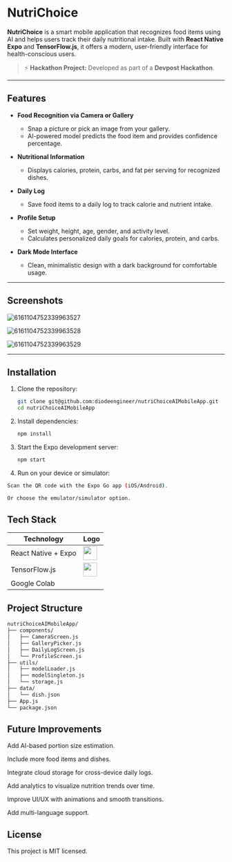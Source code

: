 # NutriChoice

**NutriChoice** is a smart mobile application that recognizes food items using AI and helps users track their daily nutritional intake. Built with **React Native Expo** and **TensorFlow.js**, it offers a modern, user-friendly interface for health-conscious users.


> ⚡ **Hackathon Project:** Developed as part of a **Devpost Hackathon**.
---

## Features

- **Food Recognition via Camera or Gallery**
  - Snap a picture or pick an image from your gallery.
  - AI-powered model predicts the food item and provides confidence percentage.

- **Nutritional Information**
  - Displays calories, protein, carbs, and fat per serving for recognized dishes.

- **Daily Log**
  - Save food items to a daily log to track calorie and nutrient intake.

- **Profile Setup**
  - Set weight, height, age, gender, and activity level.
  - Calculates personalized daily goals for calories, protein, and carbs.

- **Dark Mode Interface**
  - Clean, minimalistic design with a dark background for comfortable usage.

---

## Screenshots

![6161104752339963527](https://github.com/user-attachments/assets/449a5706-6a5a-4f57-b061-6818b92fca6d)

![6161104752339963528](https://github.com/user-attachments/assets/5d79cc05-1b88-4d7a-b0ca-c3557fcabac9)


![6161104752339963529](https://github.com/user-attachments/assets/0cc73d7e-060c-41d5-9a6a-2ec4c99616f2)




---

## Installation

1. Clone the repository:
   ```bash
   git clone git@github.com:diodeengineer/nutriChoiceAIMobileApp.git
   cd nutriChoiceAIMobileApp
    ```
2. Install dependencies:
   ```bash
   npm install
    ```
3. Start the Expo development server:
   ```bash
   npm start
    ```
4. Run on your device or simulator:
```bash
Scan the QR code with the Expo Go app (iOS/Android).

Or choose the emulator/simulator option.
```

## Tech Stack

| Technology           | Logo |
|---------------------|------|
| React Native + Expo  | <img src="https://upload.wikimedia.org/wikipedia/commons/a/a7/React-icon.svg" width="32"/> |
| TensorFlow.js        | <img src="https://upload.wikimedia.org/wikipedia/commons/2/2d/Tensorflow_logo.svg" width="32"/> |
| Google Colab         | <img src=""/> |


## Project Structure
```bash
nutriChoiceAIMobileApp/
├── components/
│   ├── CameraScreen.js
│   ├── GalleryPicker.js
│   ├── DailyLogScreen.js
│   └── ProfileScreen.js
├── utils/
│   ├── modelLoader.js
│   ├── modelSingleton.js
│   └── storage.js
├── data/
│   └── dish.json
├── App.js
└── package.json
```
## Future Improvements

Add AI-based portion size estimation.

Include more food items and dishes.

Integrate cloud storage for cross-device daily logs.

Add analytics to visualize nutrition trends over time.

Improve UI/UX with animations and smooth transitions.

Add multi-language support.

## License

This project is MIT licensed.








